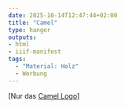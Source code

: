 ```yaml
---
date: 2025-10-14T12:47:44+02:00
title: "Camel"
type: hanger
outputs:
- html
- iiif-manifest
tags:
  - "Material: Holz"
  - Werbung
---
```


[Nur das [Camel Logo](https://de.wikipedia.org/wiki/Camel_(Zigarettenmarke))]
